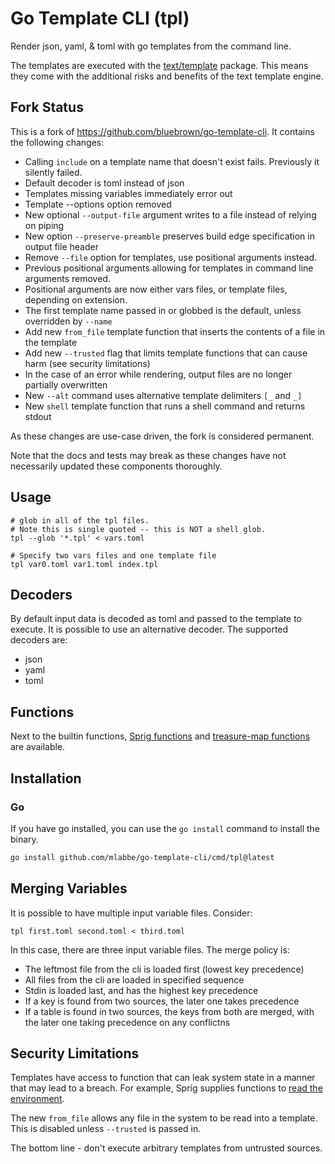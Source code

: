 # Go Template CLI (tpl)

Render json, yaml, & toml with go templates from the command line.

The templates are executed with the [text/template](https://pkg.go.dev/text/template) package. This means they come with the additional risks and benefits of the text template engine.

## Fork Status ##

This is a fork of https://github.com/bluebrown/go-template-cli.  It contains the following changes:

 - Calling `include` on a template name that doesn't exist fails. Previously it silently failed.
 - Default decoder is toml instead of json
 - Templates missing variables immediately error out
 - Template --options option removed
 - New optional `--output-file` argument writes to a file instead of relying on piping
 - New option `--preserve-preamble` preserves build edge specification in output file header
 - Remove `--file` option for templates, use positional arguments instead.
 - Previous positional arguments allowing for templates in command line arguments removed.
 - Positional arguments are now either vars files, or template files, depending on extension.
 - The first template name passed in or globbed is the default, unless overridden by `--name`
 - Add new `from_file` template function that inserts the contents of a file in the template
 - Add new `--trusted` flag that limits template functions that can cause harm (see security limitations)
 - In the case of an error while rendering, output files are no longer partially overwritten
 - New `--alt` command uses alternative template delimiters `[_` and `_]`
 - New `shell` template function that runs a shell command and returns stdout
 
As these changes are use-case driven, the fork is considered permanent.

Note that the docs and tests may break as these changes have not necessarily updated these components thoroughly.

## Usage

    # glob in all of the tpl files.
    # Note this is single quoted -- this is NOT a shell glob.
    tpl --glob '*.tpl' < vars.toml
    
    # Specify two vars files and one template file
    tpl var0.toml var1.toml index.tpl
    
## Decoders

By default input data is decoded as toml and passed to the template to execute. It is possible to use an alternative decoder. The supported decoders are:

- json
- yaml
- toml

## Functions

Next to the builtin functions, [Sprig functions](http://masterminds.github.io/sprig/) and [treasure-map functions](https://github.com/mlabbe/treasure-map) are available.

## Installation

### Go

If you have go installed, you can use the `go install` command to install the binary.

```bash
go install github.com/mlabbe/go-template-cli/cmd/tpl@latest
```

## Merging Variables ##

It is possible to have multiple input variable files.  Consider:

    tpl first.toml second.toml < third.toml
    
In this case, there are three input variable files.  The merge policy is:

 - The leftmost file from the cli is loaded first (lowest key precedence)
 - All files from the cli are loaded in specified sequence
 - Stdin is loaded last, and has the highest key precedence
 - If a key is found from two sources, the later one takes precedence
 - If a table is found in two sources, the keys from both are merged,
   with the later one taking precedence on any conflictns

## Security Limitations ##

Templates have access to function that can leak system state in a manner that may lead to a breach.  For example, Sprig supplies functions to [read the environment](https://masterminds.github.io/sprig/os.html).

The new `from_file` allows any file in the system to be read into a template.  This is disabled unless `--trusted` is passed in.

The bottom line - don't execute arbitrary templates from untrusted sources.
